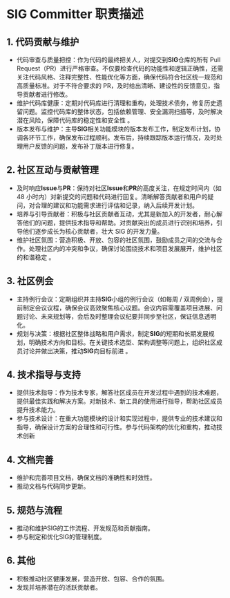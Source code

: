 # SIG Committer 职责描述

## 1. 代码贡献与维护
- 代码审查与质量把控​：作为代码的最终把关人，对提交到**SIG**仓库的所有 Pull Request（PR）进行严格审查。不仅要检查代码的功能性和逻辑正确性，还需关注代码风格、注释完整性、性能优化等方面，确保代码符合社区统一规范和高质量标准。对于不符合要求的 PR，及时给出清晰、建设性的反馈意见，指导贡献者进行修改。​
- 维护代码库健康​：定期对代码库进行清理和重构，处理技术债务，修复历史遗留问题。监控代码库的整体状态，包括依赖管理、安全漏洞扫描等，及时解决潜在风险，保障代码库的稳定性和安全性 。​
- 版本发布与维护​：主导**SIG**相关功能模块的版本发布工作，制定发布计划，协调各环节工作，确保发布过程顺利。发布后，持续跟踪版本运行情况，及时处理用户反馈的问题，发布补丁版本进行修复。

## 2. 社区互动与贡献管理
- 及时响应**Issue**与**PR**​：保持对社区**Issue**和**PR**的高度关注，在规定时间内（如 48 小时内）对新提交的问题和代码进行回复。清晰解答贡献者和用户的疑问，对合理的建议和功能需求进行评估和记录，纳入后续开发计划。​
- 培养与引导贡献者​：积极与社区贡献者互动，尤其是新加入的开发者，耐心解答他们的问题，提供技术指导和帮助。对贡献突出的成员进行识别和培养，引导他们逐步成长为核心贡献者，壮大 SIG 的开发力量。​
- 维护社区氛围​：营造积极、开放、包容的社区氛围，鼓励成员之间的交流与合作。处理社区内的冲突和争议，确保讨论围绕技术和项目发展展开，维护社区的和谐稳定 。

## 3. 社区例会
- 主持例行会议​：定期组织并主持**SIG**小组的例行会议（如每周 / 双周例会），提前制定会议议程，确保会议高效聚焦核心议题。会议内容需覆盖项目进展、问题讨论、未来规划等，会后及时整理会议纪要并同步至社区，保证信息透明化。​
- 规划与决策​：根据社区整体战略和用户需求，制定**SIG**的短期和长期发展规划，明确技术方向和目标。在关键技术选型、架构调整等问题上，组织社区成员讨论并做出决策，推动**SIG**向目标前进 。

## 4. 技术指导与支持
- 提供技术指导​：作为技术专家，解答社区成员在开发过程中遇到的技术难题，提供最佳实践和解决方案。对新技术、新工具的使用进行指导，帮助社区成员提升技术能力。​
- 参与技术设计​：在重大功能模块的设计和实现过程中，提供专业的技术建议和指导，确保设计方案的合理性和可行性。参与代码架构的优化和重构，推动技术创新

## 4. 文档完善
- 维护和完善项目文档，确保文档的准确性和时效性。
- 推动文档与代码同步更新。

## 5. 规范与流程
- 推动和维护SIG的工作流程、开发规范和贡献指南。
- 参与制定和优化SIG的管理制度。

## 6. 其他
- 积极推动社区健康发展，营造开放、包容、合作的氛围。
- 发现并培养潜在的活跃贡献者。
